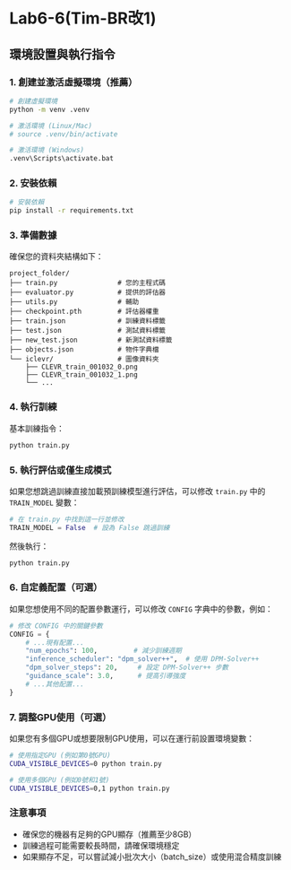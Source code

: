 # Lab6-6(Tim-BR改1)

## 環境設置與執行指令

### 1. 創建並激活虛擬環境（推薦）

```bash
# 創建虛擬環境
python -m venv .venv

# 激活環境 (Linux/Mac)
# source .venv/bin/activate

# 激活環境 (Windows)
.venv\Scripts\activate.bat
```

### 2. 安裝依賴

```bash
# 安裝依賴
pip install -r requirements.txt
```

### 3. 準備數據

確保您的資料夾結構如下：

```
project_folder/
├── train.py               # 您的主程式碼
├── evaluator.py           # 提供的評估器
├── utils.py               # 輔助
├── checkpoint.pth         # 評估器權重
├── train.json             # 訓練資料標籤
├── test.json              # 測試資料標籤
├── new_test.json          # 新測試資料標籤
├── objects.json           # 物件字典檔
└── iclevr/                # 圖像資料夾
    ├── CLEVR_train_001032_0.png
    ├── CLEVR_train_001032_1.png
    └── ...
```

### 4. 執行訓練

基本訓練指令：

```bash
python train.py
```

### 5. 執行評估或僅生成模式

如果您想跳過訓練直接加載預訓練模型進行評估，可以修改 `train.py` 中的 `TRAIN_MODEL` 變數：

```python
# 在 train.py 中找到這一行並修改
TRAIN_MODEL = False  # 設為 False 跳過訓練
```

然後執行：

```bash
python train.py
```

### 6. 自定義配置（可選）

如果您想使用不同的配置參數運行，可以修改 `CONFIG` 字典中的參數，例如：

```python
# 修改 CONFIG 中的關鍵參數
CONFIG = {
    # ...現有配置...
    "num_epochs": 100,         # 減少訓練週期
    "inference_scheduler": "dpm_solver++",  # 使用 DPM-Solver++
    "dpm_solver_steps": 20,     # 設定 DPM-Solver++ 步數
    "guidance_scale": 3.0,      # 提高引導強度
    # ...其他配置...
}
```

### 7. 調整GPU使用（可選）

如果您有多個GPU或想要限制GPU使用，可以在運行前設置環境變數：

```bash
# 使用指定GPU (例如第0號GPU)
CUDA_VISIBLE_DEVICES=0 python train.py

# 使用多個GPU (例如0號和1號)
CUDA_VISIBLE_DEVICES=0,1 python train.py
```

### 注意事項

- 確保您的機器有足夠的GPU顯存（推薦至少8GB）
- 訓練過程可能需要較長時間，請確保環境穩定
- 如果顯存不足，可以嘗試減小批次大小（batch_size）或使用混合精度訓練